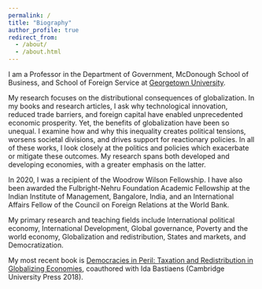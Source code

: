 ```yaml
---
permalink: /
title: "Biography"
author_profile: true
redirect_from: 
  - /about/
  - /about.html
---
```


I am a Professor in the Department of Government, McDonough School of Business, and School of Foreign Service at [Georgetown University](https://www.georgetown.edu/).  

My research focuses on the distributional consequences of globalization. In my books and research articles, I ask why technological innovation, reduced trade barriers, and foreign capital have enabled unprecedented economic prosperity. Yet, the benefits of globalization have been so unequal. I examine how and why this inequality creates political tensions, worsens societal divisions, and drives support for reactionary policies. In all of these works, I look closely at the politics and policies which exacerbate or mitigate these outcomes. My research spans both developed and developing economies, with a greater emphasis on the latter. 

In 2020, I was a recipient of the Woodrow Wilson Fellowship. I have also been awarded the Fulbright-Nehru Foundation Academic Fellowship at the Indian Institute of Management, Bangalore, India, and an International Affairs Fellow of the Council on Foreign Relations at the World Bank.

My primary research and teaching fields include International political economy, International Development, Global governance, Poverty and the world economy, Globalization and redistribution, States and markets, and Democratization.


My most recent book is [Democracies in Peril: Taxation and Redistribution in Globalizing Economies](https://www.cambridge.org/core/books/democracies-in-peril/97B48FD08F68A6BA369A881EBDA9B621), coauthored with Ida Bastiaens (Cambridge University Press 2018).